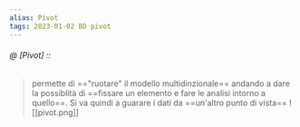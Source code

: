 ```yaml
---
alias: Pivot
tags: 2023-01-02 BD pivot
---
```


###### @ [Pivot] ::
> permette di =="ruotare" il modello multidinzionale== andando a dare la possiblità di ==fissare un elemento e fare le analisi intorno a quello==. Si va quindi a guarare i dati da ==un'altro punto di vista==
![[pivot.png]]